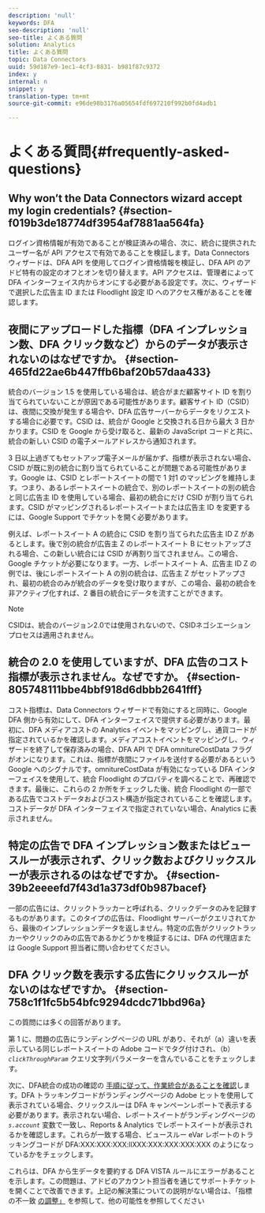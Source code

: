 ```yaml
---
description: 'null'
keywords: DFA
seo-description: 'null'
seo-title: よくある質問
solution: Analytics
title: よくある質問
topic: Data Connectors
uuid: 59d187e9-1ec1-4cf3-8831- b981f87c9372
index: y
internal: n
snippet: y
translation-type: tm+mt
source-git-commit: e96de98b3176a05654fdf697210f992b0fd4adb1

---
```



# よくある質問{#frequently-asked-questions}

## Why won’t the Data Connectors wizard accept my login credentials? {#section-f019b3de18774df3954af7881aa564fa}

ログイン資格情報が有効であることが検証済みの場合、次に、統合に提供されたユーザー名が API アクセスで有効であることを検証します。Data Connectors ウィザードは、DFA API を使用してログイン資格情報を検証し、DFA API のアドビ特有の設定のオフとオンを切り替えます。API アクセスは、管理者によって DFA インターフェイス内からオンにする必要がある設定です。次に、ウィザードで選択した広告主 ID または Floodlight 設定 ID へのアクセス権があることを確認します。

## 夜間にアップロードした指標（DFA インプレッション数、DFA クリック数など）からのデータが表示されないのはなぜですか。 {#section-465fd22ae6b447ffb6baf20b57daa433}

統合のバージョン 1.5 を使用している場合は、統合がまだ顧客サイト ID を割り当てられていないことが原因である可能性があります。顧客サイト ID（CSID）は、夜間に交換が発生する場合や、DFA 広告サーバーからデータをリクエストする場合に必要です。CSID は、統合が Google と交換される日から最大 3 日かかります。CSID を Google から受け取ると、最新の JavaScript コードと共に、統合の新しい CSID の電子メールアドレスから通知されます。

3 日以上過ぎてもセットアップ電子メールが届かず、指標が表示されない場合、CSID が既に別の統合に割り当てられていることが問題である可能性があります。Google は、CSID とレポートスイートの間で 1 対1 のマッピングを維持します。つまり、あるレポートスイートの統合で、別のレポートスイートの別の統合と同じ広告主 ID を使用している場合、最初の統合にだけ CSID が割り当てられます。CSID がマッピングされるレポートスイートまたは広告主 ID を変更するには、Google Support でチケットを開く必要があります。

例えば、レポートスイート A の統合に CSID を割り当てられた広告主 ID Z があるとします。後で別の統合が広告主 Z のレポートスイート B にセットアップされる場合、この新しい統合には CSID が再割り当てされません。この場合、Google チケットが必要になります。一方、レポートスイート A、広告主 ID Z の例では、後にレポートスイート A の別の統合は、広告主 Z がセットアップされ、最初の統合のみが統合のデータを受け取りますが、この場合、最初の統合を非アクティブ化すれば、2 番目の統合にデータを流すことができます。

>[!NOTE]
>
>CSIDは、統合のバージョン2.0では使用されないので、CSIDネゴシエーションプロセスは適用されません。

## 統合の 2.0 を使用していますが、DFA 広告のコスト指標が表示されません。なぜですか。 {#section-805748111bbe4bbf918d6dbbb2641fff}

コスト指標は、Data Connectors ウィザードで有効にすると同時に、Google DFA 側から有効にして、DFA インターフェイスで提供する必要があります。最初に、DFA メディアコストの Analytics イベントをマッピングし、通貨コードが指定されているかを確認します。メディアコストイベントをマッピングし、ウィザードを終了して保存済みの場合、DFA API で DFA omnitureCostData フラグがオンになります。これは、指標が夜間にファイルを送付する必要があるという Google へのシグナルです。omnitureCostData が有効になっている DFA インターフェイスを使用して、統合 Floodlight のプロパティを調べることで、再確認できます。最後に、これらの 2 か所をチェックした後、統合 Floodlight の一部である広告でコストデータおよびコスト構造が指定されていることを確認します。コストデータが DFA インターフェイスで指定されていない場合、Analytics に表示されません。

## 特定の広告で DFA インプレッション数またはビュースルーが表示されず、クリック数およびクリックスルーが表示されるのはなぜですか。 {#section-39b2eeeefd7f43d1a373df0b987bacef}

一部の広告には、クリックトラッカーと呼ばれる、クリックデータのみを記録するものがあります。このタイプの広告は、Floodlight サーバーがクエリされてから、最後のインプレッションデータを返しません。特定の広告がクリックトラッカーやクリックのみの広告であるかどうかを検証するには、DFA の代理店または Google Support 担当者に問い合わせてください。

## DFA クリック数を表示する広告にクリックスルーがないのはなぜですか。 {#section-758c1f1fc5b54bfc9294dcdc71bbd96a}

この質問には多くの回答があります。

第 1 に、問題の広告にランディングページの URL があり、それが（a）違いを表示している同じレポートスイートの Adobe コードでタグ付けされ、（b）*`clickThroughParam`* クエリ文字列パラメーターを含んでいることをチェックします。

次に、DFA統合の成功の確認の [手順に従って、作業統合があることを確認](../dfa-data-connector-analytics/dfa-integration/dfa-confirm-integration.md#concept-c1c869d2a6fa46b09fe41fc286e407c6)します。DFA トラッキングコードがランディングページの Adobe ヒットを使用して表示されている場合、クリックスルーは DFA キャンペーンレポートで表示する必要があります。表示されない場合、レポートスイートがランディングページの *`s.account`* 変数で一致し、Reports &amp; Analytics でレポートスイートが表示されるかを確認します。これらが一致する場合、ビュースルー eVar レポートのトラッキングコードが DFA:XXX:XXX:XXX:llXXX:XXX:XXX:XXX:XXX のようになっているかをチェックします。

これらは、DFA から生データを要約する DFA VISTA ルールにエラーがあることを示します。この問題は、アドビのアカウント担当者を通じてサポートチケットを開くことで改善できます。上記の解決策についての説明がない場合は、「指標の不一致 [の調整」](../dfa-data-connector-analytics/dfa-reconciling-metric-discrepancies/dfa-reconciling-metric-discrepancies.md#concept-8c31ebe761ca4b3fab1e3a18ef5d098f) を参照して、他の可能性を参照してください